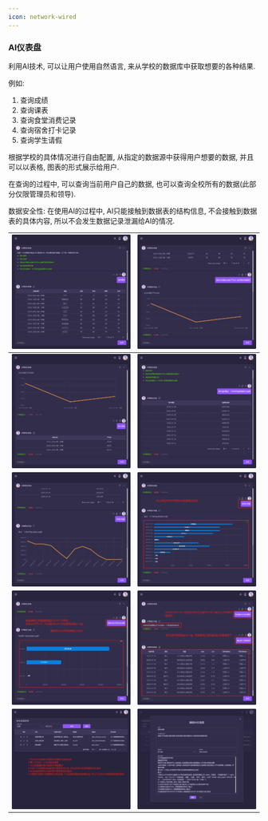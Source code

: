 ```yaml
---
icon: network-wired
---
```


### AI仪表盘

利用AI技术, 可以让用户使用自然语言, 来从学校的数据库中获取想要的各种结果. 

例如:
1. 查询成绩
2. 查询课表
3. 查询食堂消费记录
4. 查询宿舍打卡记录
5. 查询学生请假

根据学校的具体情况进行自由配置, 从指定的数据源中获得用户想要的数据, 并且可以以表格, 图表的形式展示给用户.

在查询的过程中, 可以查询当前用户自己的数据, 也可以查询全校所有的数据(此部分仅限管理员和领导).

数据安全性: 在使用AI的过程中, AI只能接触到数据表的结构信息, 不会接触到数据表的具体内容, 所以不会发生数据记录泄漏给AI的情况.

| <img src="./images/AIChat-21.png" > | <img src="./images/AIChat-22.png" > |
|------------------------------------------|------------------------------------------|
| <img src="./images/AIChat-23.png" > | <img src="./images/AIChat-24.png" > |
| <img src="./images/AIChat-25.png" > | <img src="./images/AIChat-26.png" > |
| <img src="./images/AIChat-27.png" > | <img src="./images/AIChat-28.png" > |
| <img src="./images/AIChat-29.png" > | <img src="./images/AIChat-30.png" > |
